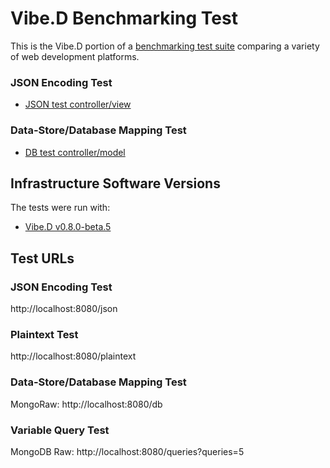 # Vibe.D Benchmarking Test

This is the Vibe.D portion of a [benchmarking test suite](../) comparing a variety of web development platforms.

### JSON Encoding Test

* [JSON test controller/view](source/app.d)

### Data-Store/Database Mapping Test

* [DB test controller/model](source/app.d)

## Infrastructure Software Versions
The tests were run with:
* [Vibe.D v0.8.0-beta.5](http://vibed.org/)

## Test URLs
### JSON Encoding Test

http://localhost:8080/json

### Plaintext Test

http://localhost:8080/plaintext

### Data-Store/Database Mapping Test

MongoRaw:
http://localhost:8080/db

### Variable Query Test

MongoDB Raw:
http://localhost:8080/queries?queries=5

